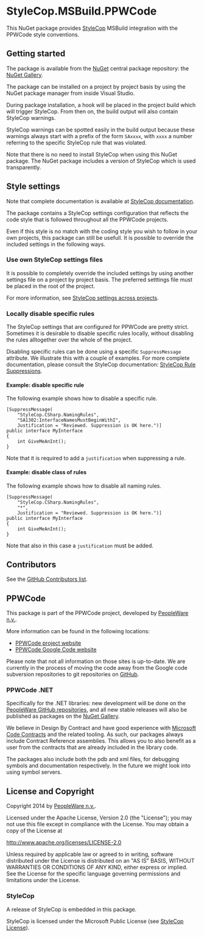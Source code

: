 # StyleCop.MSBuild.PPWCode

This NuGet package provides [StyleCop] MSBuild integration with the PPWCode 
style conventions.


## Getting started

The package is available from the [NuGet] central package repository: the
[NuGet Gallery].

The package can be installed on a project by project basis by using the
NuGet package manager from inside Visual Studio.

During package installation, a hook will be placed in the project build
which will trigger StyleCop.  From then on, the build output will also
contain StyleCop warnings.

StyleCop warnings can be spotted easily in the build output because these
warnings always start with a prefix of the form `SAxxxx`, with `xxxx` a
number referring to the specific StyleCop rule that was violated.

Note that there is no need to install StyleCop when using this NuGet package.
The NuGet package includes a version of StyleCop which is used transparently.


## Style settings

Note that complete documentation is available at [StyleCop documentation].

The package contains a StyleCop settings configuration that reflects the code
style that is followed throughout all the PPWCode projects.

Even if this style is no match with the coding style you wish to follow in
your own projects, this package can still be usefull. It is possible to
override the included settings in the following ways.

### Use own StyleCop settings files

It is possible to completely override the included settings by using another
settings file on a project by project basis.  The preferred setttings file must
be placed in the root of the project.

For more information, see [StyleCop settings across projects].

### Locally disable specific rules

The StyleCop settings that are configured for PPWCode are pretty strict. Sometimes
it is desirable to disable specific rules locally, without disabling the rules
alltogether over the whole of the project.

Disabling specific rules can be done using a specific `SuppressMessage` attribute.
We illustrate this with a couple of examples. For more complete documentation,
please consult the StyleCop documentation: [StyleCop Rule Suppressions].

#### Example: disable specific rule

The following example shows how to disable a specific rule.

    [SuppressMessage(
        "StyleCop.CSharp.NamingRules",
        "SA1302:InterfaceNamesMustBeginWithI",
        Justification = "Reviewed. Suppression is OK here.")] 
    public interface MyInterface
    { 
        int GiveMeAnInt();
    }

Note that it is required to add a `justification` when suppressing a rule.


#### Example: disable class of rules

The following example shows how to disable all naming rules.

    [SuppressMessage(
        "StyleCop.CSharp.NamingRules",
        "*",
        Justification = "Reviewed. Suppression is OK here.")] 
    public interface MyInterface
    { 
        int GiveMeAnInt();
    }

Note that also in this case a `justification` must be added.
    

## Contributors

See the [GitHub Contributors list].


## PPWCode

This package is part of the PPWCode project, developed by [PeopleWare n.v.].

More information can be found in the following locations:
* [PPWCode project website]
* [PPWCode Google Code website]

Please note that not all information on those sites is up-to-date. We are
currently in the process of moving the code away from the Google code
subversion repositories to git repositories on [GitHub].


### PPWCode .NET

Specifically for the .NET libraries: new development will be done on the
[PeopleWare GitHub repositories], and all new stable releases will also
be published as packages on the [NuGet Gallery].

We believe in Design By Contract and have good experience with
[Microsoft Code Contracts] and the related tooling.  As such, our packages
always include Contract Reference assemblies.  This allows you to also
benefit as a user from the contracts that are already included in the
library code.

The packages also include both the pdb and xml files, for debugging symbols
and documentation respectively.  In the future we might look into using
symbol servers.


## License and Copyright

Copyright 2014 by [PeopleWare n.v.].

Licensed under the Apache License, Version 2.0 (the "License");
you may not use this file except in compliance with the License.
You may obtain a copy of the License at

http://www.apache.org/licenses/LICENSE-2.0

Unless required by applicable law or agreed to in writing, software
distributed under the License is distributed on an "AS IS" BASIS,
WITHOUT WARRANTIES OR CONDITIONS OF ANY KIND, either express or implied.
See the License for the specific language governing permissions and
limitations under the License.


### StyleCop

A release of StyleCop is embedded in this package.

StyleCop is licensed under the Microsoft Public License (see [StyleCop License]).



[PPWCode project website]: http://www.ppwcode.org
[PPWCode Google Code website]: http://ppwcode.googlecode.com

[PeopleWare n.v.]: http://www.peopleware.be/

[NuGet]: https://www.nuget.org/
[NuGet Gallery]: https://www.nuget.org/policies/About

[GitHub]: https://github.com
[PeopleWare GitHub repositories]: https://github.com/peopleware

[Microsoft Code Contracts]: http://research.microsoft.com/en-us/projects/contracts/

[StyleCop]: http://stylecop.codeplex.com/
[StyleCop License]: http://stylecop.codeplex.com/license
[StyleCop documentation]: https://stylecop.codeplex.com/documentation
[StyleCop settings across projects]: https://stylecop.codeplex.com/wikipage?title=Sharing%20StyleCop%20Settings%20Across%20Projects&referringTitle=Documentation
[StyleCop Rule Suppressions]: https://stylecop.codeplex.com/wikipage?title=Rule%20Suppressions&referringTitle=Documentation

[GitHub Contributors list]: https://github.com/peopleware/stylecop-msbuild-ppwcode/graphs/contributors
